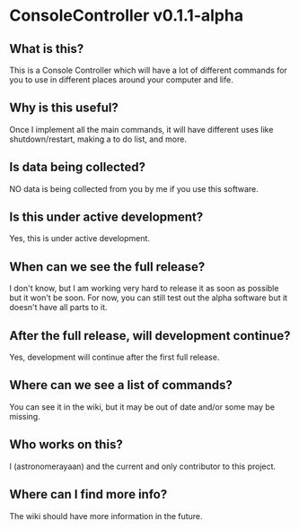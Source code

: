 # ConsoleController v0.1.1-alpha
## What is this?
This is a Console Controller which will have a lot of different commands for you to use in different places around your computer and life.
## Why is this useful?
Once I implement all the main commands, it will have different uses like shutdown/restart, making a to do list, and more.
## Is data being collected?
NO data is being collected from you by me if you use this software.
## Is this under active development?
Yes, this is under active development.
## When can we see the full release?
I don't know, but I am working very hard to release it as soon as possible but it won't be soon. For now, you can still test out the alpha software but it doesn't have all parts to it.
## After the full release, will development continue?
Yes, development will continue after the first full release.
## Where can we see a list of commands?
You can see it in the wiki, but it may be out of date and/or some may be missing.
## Who works on this?
I (astronomerayaan) and the current and only contributor to this project.
## Where can I find more info?
The wiki should have more information in the future.

